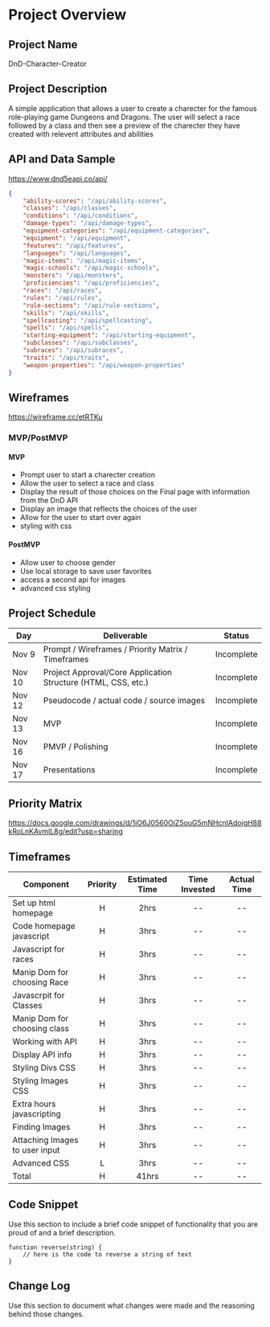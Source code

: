 # Project Overview

## Project Name

DnD-Character-Creator

## Project Description

A simple application that allows a user to create a charecter for the famous role-playing game Dungeons and Dragons.  The user will select a race followed by a class and then see a preview of the charecter they have created with relevent attributes and abilities

## API and Data Sample

https://www.dnd5eapi.co/api/
```JSON
{
    "ability-scores": "/api/ability-scores",
    "classes": "/api/classes",
    "conditions": "/api/conditions",
    "damage-types": "/api/damage-types",
    "equipment-categories": "/api/equipment-categories",
    "equipment": "/api/equipment",
    "features": "/api/features",
    "languages": "/api/languages",
    "magic-items": "/api/magic-items",
    "magic-schools": "/api/magic-schools",
    "monsters": "/api/monsters",
    "proficiencies": "/api/proficiencies",
    "races": "/api/races",
    "rules": "/api/rules",
    "rule-sections": "/api/rule-sections",
    "skills": "/api/skills",
    "spellcasting": "/api/spellcasting",
    "spells": "/api/spells",
    "starting-equipment": "/api/starting-equipment",
    "subclasses": "/api/subclasses",
    "subraces": "/api/subraces",
    "traits": "/api/traits",
    "weapon-properties": "/api/weapon-properties"
}
```

## Wireframes

https://wireframe.cc/etRTKu

### MVP/PostMVP

#### MVP 

- Prompt user to start a charecter creation 
- Allow the user to select a race and class
- Display the result of those choices on the Final page with information from the DnD API
- Display an image that reflects the choices of the user
- Allow for the user to start over again
- styling with css

#### PostMVP  

- Allow user to choose gender
- Use local storage to save user favorites
- access a second api for images
- advanced css styling

## Project Schedule

|  Day | Deliverable | Status
|---|---| ---|
|Nov 9| Prompt / Wireframes / Priority Matrix / Timeframes | Incomplete
|Nov 10| Project Approval/Core Application Structure (HTML, CSS, etc.) | Incomplete
|Nov 12| Pseudocode / actual code / source images | Incomplete
|Nov 13| MVP | Incomplete
|Nov 16| PMVP / Polishing | Incomplete
|Nov 17| Presentations | Incomplete

## Priority Matrix

https://docs.google.com/drawings/d/1iO6J0560OiZ5ouG5mNHcnIAdojgH88kRoLnKAvmlL8g/edit?usp=sharing

## Timeframes

| Component | Priority | Estimated Time | Time Invested | Actual Time |
| --- | :---: |  :---: | :---: | :---: |
| Set up html homepage| H | 2hrs| -- | -- |
|Code homepage javascript| H | 3hrs| -- | -- |
|Javascript for races| H | 3hrs| -- | -- |
|Manip Dom for choosing Race| H | 3hrs| -- | -- |
|Javascrpit for Classes| H | 3hrs| -- | -- |
|Manip Dom for choosing class| H | 3hrs| -- | -- |
|Working with API| H | 3hrs| -- | -- |
|Display API info| H | 3hrs| -- | -- |
|Styling Divs CSS| H | 3hrs| -- | -- |
|Styling Images CSS| H | 3hrs| -- | -- |
| Extra hours javascripting | H | 3hrs| -- | -- |
| Finding Images | H | 3hrs| -- | -- |
| Attaching Images to user input | H | 3hrs| -- | -- |
| Advanced CSS | L | 3hrs| -- | -- |
| Total | H | 41hrs| -- | -- |

## Code Snippet

Use this section to include a brief code snippet of functionality that you are proud of and a brief description.  

```
function reverse(string) {
	// here is the code to reverse a string of text
}
```

## Change Log
 Use this section to document what changes were made and the reasoning behind those changes.  
